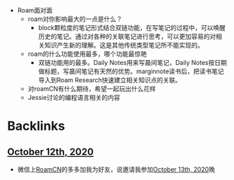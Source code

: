- Roam面对面
    - roam对你影响最大的一点是什么？
        - block颗粒度的笔记形式结合双链功能，在写笔记的过程中，可以唤醒历史的笔记。通过对各种的关联笔记进行思考，可以更加容易的对相关知识产生新的理解。这是其他传统类型笔记所不能实现的。
    - roam的什么功能使用最多，哪个功能最惊艳
        - 双链功能用的最多。Daily Notes用来写晨间笔记，Daily Notes按日期做标题，写晨间笔记有天然的优势。marginnote读书后，把读书笔记导入到Roam Research快速建立相关知识点的关联。
    - 对roamCN有什么期待，希望一起玩出什么花样
    - Jessie讨论的编程语言相关的内容

# Backlinks
## [October 12th, 2020](<October 12th, 2020.md>)
- 微信上[RoamCN](<RoamCN.md>)的多多加我为好友，说邀请我参加[October 13th, 2020](<October 13th, 2020.md>)晚

